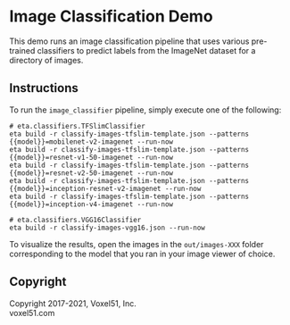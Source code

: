 # Image Classification Demo

This demo runs an image classification pipeline that uses various pre-trained
classifiers to predict labels from the ImageNet dataset for a directory of
images.

## Instructions

To run the `image_classifier` pipeline, simply execute one of the following:

```shell
# eta.classifiers.TFSlimClassifier
eta build -r classify-images-tfslim-template.json --patterns {{model}}=mobilenet-v2-imagenet --run-now
eta build -r classify-images-tfslim-template.json --patterns {{model}}=resnet-v1-50-imagenet --run-now
eta build -r classify-images-tfslim-template.json --patterns {{model}}=resnet-v2-50-imagenet --run-now
eta build -r classify-images-tfslim-template.json --patterns {{model}}=inception-resnet-v2-imagenet --run-now
eta build -r classify-images-tfslim-template.json --patterns {{model}}=inception-v4-imagenet --run-now

# eta.classifiers.VGG16Classifier
eta build -r classify-images-vgg16.json --run-now
```

To visualize the results, open the images in the `out/images-XXX` folder
corresponding to the model that you ran in your image viewer of choice.

## Copyright

Copyright 2017-2021, Voxel51, Inc.<br> voxel51.com
